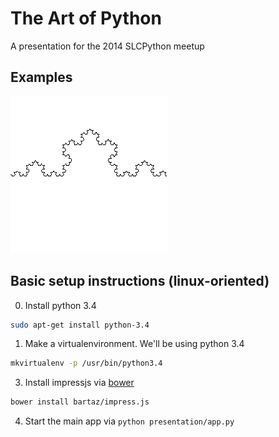 # The Art of Python

A presentation for the 2014 SLCPython meetup

## Examples

![fractals](art/turtle/img/fractals.png "an example of koch fractals with turtle")

## Basic setup instructions (linux-oriented)

0. Install python 3.4

```bash
sudo apt-get install python-3.4
```

1. Make a virtualenvironment. We'll be using python 3.4

```bash
mkvirtualenv -p /usr/bin/python3.4
```

3. Install impressjs via [bower](http://bower.io/)

```bash
bower install bartaz/impress.js
```

4. Start the main app via `python presentation/app.py`



